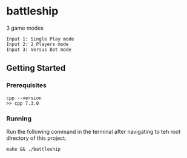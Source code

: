 # battleship
3 game modes
```
Input 1: Single Play mode
Input 2: 2 Players mode
Input 3: Versus Bot mode
```

## Getting Started
### Prerequisites
```
cpp --version
>> cpp 7.3.0
```
### Running
Run the following command in the terminal after navigating to teh root directory of this project.
```
make && ./battleship
```
